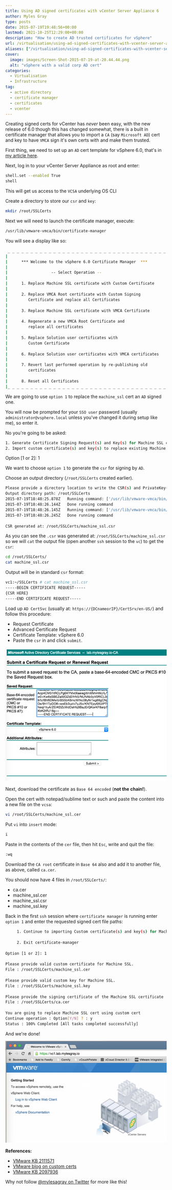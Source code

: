 ```yaml
---
title: Using AD signed certificates with vCenter Server Appliance 6
author: Myles Gray
type: posts
date: 2015-07-19T19:48:56+00:00
lastmod: 2021-10-25T12:29:00+00:00
description: "How to create AD trusted certificates for vSphere"
url: /virtualisation/using-ad-signed-certificates-with-vcenter-server-appliance-6
aliases: ["/virtualisation/using-ad-signed-certificates-with-vcenter-server-appliance-6", "/virtualisation/using-ad-signed-certificates-with-vcenter-server-appliance-6/amp", "/security/using-ad-signed-certificates-with-vcenter-server-appliance-6", "/security/using-ad-signed-certificates-with-vcenter-server-appliance-6/amp"]
cover:
  image: images/Screen-Shot-2015-07-19-at-20.44.44.png
  alt: "vSphere with a valid corp AD cert"
categories:
  - Virtualisation
  - Infrastructure
tag:
  - active directory
  - certificate manager
  - certificates
  - vcenter
---
```


Creating signed certs for vCenter has _never_ been easy, with the new release of 6.0 though this has changed somewhat, there is a built in certificate manager that allows you to import a `CA` (say `Microsoft AD`) cert and key to have `VMCA` sign it's own certs with and make them trusted.

First thing, we need to set up an `AD` cert template for vSphere 6.0, that's in [my article here][1].

Next, log in to your vCenter Server Appliance as root and enter:

```sh
shell.set --enabled True
shell
```

This will get us access to the `VCSA` underlying OS CLI

Create a directory to store our `csr` and `key`:

```sh
mkdir /root/SSLCerts
```

Next we will need to launch the certificate manager, execute:

```sh
/usr/lib/vmware-vmca/bin/certificate-manager
```

You will see a display like so:

```sh
 _ _ _ _ _ _ _ _ _ _ _ _ _ _ _ _ _ _ _ _ _ _ _ _ _ _ _ _ _ _ _ _ _ _ _ 
|                                                                     |
|      *** Welcome to the vSphere 6.0 Certificate Manager  ***        |
|                                                                     |
|                   -- Select Operation --                            |
|                                                                     |
|      1. Replace Machine SSL certificate with Custom Certificate     |
|                                                                     |
|      2. Replace VMCA Root certificate with Custom Signing           |
|         Certificate and replace all Certificates                    |
|                                                                     |
|      3. Replace Machine SSL certificate with VMCA Certificate       |
|                                                                     |
|      4. Regenerate a new VMCA Root Certificate and                  |
|         replace all certificates                                    |
|                                                                     |
|      5. Replace Solution user certificates with                     |
|         Custom Certificate                                          |
|                                                                     |
|      6. Replace Solution user certificates with VMCA certificates   |
|                                                                     |
|      7. Revert last performed operation by re-publishing old        |
|         certificates                                                |
|                                                                     |
|      8. Reset all Certificates                                      |
|_ _ _ _ _ _ _ _ _ _ _ _ _ _ _ _ _ _ _ _ _ _ _ _ _ _ _ _ _ _ _ _ _ _ _|
```

We are going to use `option 1` to replace the `machine_ssl` cert an `AD` signed one.

You will now be prompted for your `SSO user` password (usually `administrator@vsphere.local` unless you've changed it during setup like me), so enter it.

No you're going to be asked:

```sh
1. Generate Certificate Signing Request(s) and Key(s) for Machine SSL certificate
2. Import custom certificate(s) and key(s) to replace existing Machine SSL certificate
```

Option [1 or 2]: 1

We want to choose `option 1` to generate the `csr` for signing by `AD`.

Choose an output directory (`/root/SSLCerts` created earlier).

```sh
Please provide a directory location to write the CSR(s) and PrivateKey(s) to: 
Output directory path: /root/SSLCerts
2015-07-19T18:48:25.878Z   Running command: ['/usr/lib/vmware-vmca/bin/certool', '--genkey', '--privkey', '/root/SSLCerts/machine_ssl.key', '--pubkey', '/tmp/pubkey.pub']
2015-07-19T18:48:26.144Z   Done running command
2015-07-19T18:48:26.145Z   Running command: ['/usr/lib/vmware-vmca/bin/certool', '--gencsrfromcert', '--privkey', '/root/SSLCerts/machine_ssl.key', '--cert', '/tmp/vecs_crt.crt', '--csrfile', '/root/SSLCerts/machine_ssl.csr']
2015-07-19T18:48:26.245Z   Done running command

CSR generated at: /root/SSLCerts/machine_ssl.csr
```

As you can see the `.csr` was generated at: `/root/SSLCerts/machine_ssl.csr` so we will `cat` the output file (open another `ssh` session to the `vc`) to get the `csr`:

```sh
cd /root/SSLCerts/
cat machine_ssl.csr
```

Output will be in standard `csr` format:

```sh
vc1:~/SSLCerts # cat machine_ssl.csr 
-----BEGIN CERTIFICATE REQUEST-----
{CSR HERE}
-----END CERTIFICATE REQUEST-----
```

Load up `AD CertSvc` (usually at: `https://{DCnameorIP}/CertSrv/en-US/`) and follow this procedure:

* Request Certificate
* Advanced Certificate Request
* Certificate Template: vSphere 6.0
* Paste the `csr` in and click `submit`.

![CSR Request][2]

Next, download the certificate as `Base 64 encoded` (**not the chain!**).

Open the cert with notepad/sublime text or such and paste the content into a new file on the `vcsa`:

```sh
vi /root/SSLCerts/machine_ssl.cer
```

Put `vi` into `insert` mode:

```sh
i
```

Paste in the contents of the `cer` file, then hit `Esc`, write and quit the file:

```sh
:wq
```

Download the `CA root` certificate in `Base 64` also and add it to another file, as above, called `ca.cer`.

You should now have 4 files in `/root/SSLCerts/`:

* ca.cer
* machine_ssl.cer
* machine_ssl.csr
* machine_ssl.key

Back in the first `ssh` session where `certificate manager` is running enter `option 1` and enter the requested signed cert file paths:

```sh
     1. Continue to importing Custom certificate(s) and key(s) for Machine SSL certificate

     2. Exit certificate-manager 

Option [1 or 2]: 1

Please provide valid custom certificate for Machine SSL.
File : /root/SSLCerts/machine_ssl.cer

Please provide valid custom key for Machine SSL.
File : /root/SSLCerts/machine_ssl.key

Please provide the signing certificate of the Machine SSL certificate
File : /root/SSLCerts/ca.cer

You are going to replace Machine SSL cert using custom cert
Continue operation : Option[Y/N] ? : y
Status : 100% Completed [All tasks completed successfully] 
```

And we're done!

![Valid cert on vCenter 6.0 Web Client][3]

**References:**

* [VMware KB 2111571][4]
* [VMware blog on custom certs][5]
* [VMware KB 2097936][6]

Why not follow [@mylesagray on Twitter][7] for more like this!

 [1]: /security/creating-a-vsphere-6-certificate-template-in-active-directory/
 [2]: images/Screen-Shot-2015-07-19-at-19.52.47.png
 [3]: images/Screen-Shot-2015-07-19-at-20.44.44.png
 [4]: http://kb.vmware.com/selfservice/microsites/search.do?language=en_US&cmd=displayKC&externalId=2111571
 [5]: http://blogs.vmware.com/vsphere/2015/07/custom-certificate-on-the-outside-vmware-ca-vmca-on-the-inside-replacing-vcenter-6-0s-ssl-certificate.html
 [6]: http://kb.vmware.com/selfservice/search.do?cmd=displayKC&docType=kc&docTypeID=DT_KB_1_1&externalId=2097936
 [7]: https://twitter.com/mylesagray

